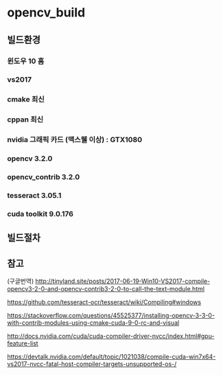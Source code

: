 # opencv_build

## 빌드환경

### 윈도우 10 홈
### vs2017
### cmake 최신
### cppan 최신
### nvidia 그래픽 카드 (맥스웰 이상) : GTX1080
### opencv 3.2.0
### opencv_contrib 3.2.0
### tesseract 3.05.1
### cuda toolkit 9.0.176

## 빌드절차


## 참고

(구글번역) http://tinyland.site/posts/2017-06-19-Win10-VS2017-compile-opencv3-2-0-and-opencv-contrib3-2-0-to-call-the-text-module.html

https://github.com/tesseract-ocr/tesseract/wiki/Compiling#windows

https://stackoverflow.com/questions/45525377/installing-opencv-3-3-0-with-contrib-modules-using-cmake-cuda-9-0-rc-and-visual

http://docs.nvidia.com/cuda/cuda-compiler-driver-nvcc/index.html#gpu-feature-list

https://devtalk.nvidia.com/default/topic/1021038/compile-cuda-win7x64-vs2017-nvcc-fatal-host-compiler-targets-unsupported-os-/

 

